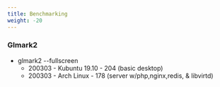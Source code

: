 ```yaml
---
title: Benchmarking
weight: -20
---
```


### Glmark2
- glmark2 --fullscreen
    - 200303 - Kubuntu 19.10 - 204 (basic desktop)
    - 200303 - Arch Linux - 178 (server w/php,nginx,redis, & libvirtd)
